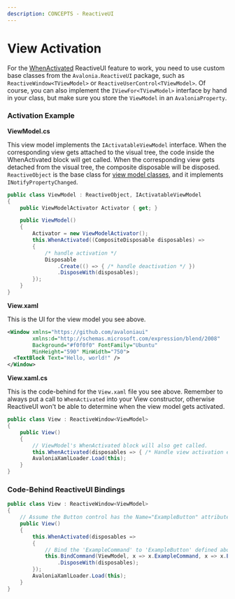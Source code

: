 ```yaml
---
description: CONCEPTS - ReactiveUI
---
```


# View Activation

For the [WhenActivated](https://reactiveui.net/docs/handbook/when-activated/) ReactiveUI feature to work, you need to use custom base classes from the `Avalonia.ReactiveUI` package, such as `ReactiveWindow<TViewModel>` or `ReactiveUserControl<TViewModel>`. Of course, you can also implement the `IViewFor<TViewModel>` interface by hand in your class, but make sure you store the `ViewModel` in an `AvaloniaProperty`.

### Activation Example

**ViewModel.cs**

This view model implements the `IActivatableViewModel` interface. When the corresponding view gets attached to the visual tree, the code inside the WhenActivated block will get called. When the corresponding view gets detached from the visual tree, the composite disposable will be disposed. `ReactiveObject` is the base class for [view model classes](https://reactiveui.net/docs/handbook/view-models/), and it implements `INotifyPropertyChanged`.

```csharp
public class ViewModel : ReactiveObject, IActivatableViewModel
{
    public ViewModelActivator Activator { get; }

    public ViewModel()
    {
        Activator = new ViewModelActivator();
        this.WhenActivated((CompositeDisposable disposables) =>
        {
            /* handle activation */
            Disposable
                .Create(() => { /* handle deactivation */ })
                .DisposeWith(disposables);
        });
    }
}
```

**View.xaml**

This is the UI for the view model you see above.

```xml
<Window xmlns="https://github.com/avaloniaui"
        xmlns:d="http://schemas.microsoft.com/expression/blend/2008"
        Background="#f0f0f0" FontFamily="Ubuntu"
        MinHeight="590" MinWidth="750">
  <TextBlock Text="Hello, world!" />
</Window>
```

**View.xaml.cs**

This is the code-behind for the `View.xaml` file you see above. Remember to always put a call to `WhenActivated` into your View constructor, otherwise ReactiveUI won't be able to determine when the view model gets activated.

```csharp
public class View : ReactiveWindow<ViewModel>
{
    public View()
    {
        // ViewModel's WhenActivated block will also get called.
        this.WhenActivated(disposables => { /* Handle view activation etc. */ });
        AvaloniaXamlLoader.Load(this);
    }
}
```

### Code-Behind ReactiveUI Bindings

```csharp
public class View : ReactiveWindow<ViewModel>
{
    // Assume the Button control has the Name="ExampleButton" attribute defined in XAML.
    public View()
    {
        this.WhenActivated(disposables => 
        {
            // Bind the 'ExampleCommand' to 'ExampleButton' defined above.
            this.BindCommand(ViewModel, x => x.ExampleCommand, x => x.ExampleButton)
                .DisposeWith(disposables);
        });
        AvaloniaXamlLoader.Load(this);
    }
}
```